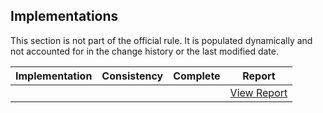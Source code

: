 ## Implementations

This section is not part of the official rule. It is populated dynamically and 
not accounted for in the change history or the last modified date.

| Implementation | Consistency          | Complete | Report
|----------------|----------------------|----------|-------------
|                |                      |          | [View Report](https://act-rules.github.io/implementation/.../#id-)